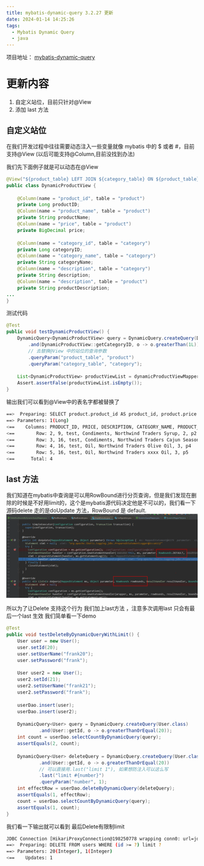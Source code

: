 ```yaml
---
title: mybatis-dynamic-query 3.2.27 更新
date: 2024-01-14 14:25:26
tags:
  - Mybatis Dynamic Query
  - java
---
```


项目地址： [mybatis-dynamic-query](https://github.com/wz2cool/mybatis-dynamic-query)

# 更新内容

1. 自定义站位，目前只针对@View
2. 添加 last 方法

## 自定义站位

在我们开发过程中往往需要动态注入一些变量就像 mybatis 中的 $ 或者 #，目前支持@View (以后可能支持@Column,目前没找到办法)

我们先下面例子就是可以动态在@View

```java
@View("${product_table} LEFT JOIN ${category_table} ON ${product_table}.category_id = ${category_table}.category_id")
public class DynamicProductView {

    @Column(name = "product_id", table = "product")
    private Long productID;
    @Column(name = "product_name", table = "product")
    private String productName;
    @Column(name = "price", table = "product")
    private BigDecimal price;

    @Column(name = "category_id", table = "category")
    private Long categoryID;
    @Column(name = "category_name", table = "category")
    private String categoryName;
    @Column(name = "description", table = "category")
    private String description;
    @Column(name = "description", table = "product")
    private String productDescription;
...
}
```

测试代码
```java
@Test
public void testDynamicProductView() {
    DynamicQuery<DynamicProductView> query = DynamicQuery.createQuery(DynamicProductView.class)
        .and(DynamicProductView::getCategoryID, o -> o.greaterThan(1L))
        // 去替换@View 中的站位的查询参数
        .queryParam("product_table", "product")
        .queryParam("category_table", "category");

    List<DynamicProductView> productViewList = dynamicProductViewMapper.selectByDynamicQuery(query);
    Assert.assertFalse(productViewList.isEmpty());
}

```

输出我们可以看到@View中的表名字都被替换了
```bash
==>  Preparing: SELECT product.product_id AS product_id, product.price AS price, category.description AS description, category.category_name AS category_name, product.product_name AS product_name, category.category_id AS category_id, product.description AS product_description FROM product LEFT JOIN category ON product.category_id = category.category_id WHERE (category.category_id > ?)
==> Parameters: 1(Long)
<==    Columns: PRODUCT_ID, PRICE, DESCRIPTION, CATEGORY_NAME, PRODUCT_NAME, CATEGORY_ID, PRODUCT_DESCRIPTION
<==        Row: 2, 9, test, Condiments, Northwind Traders Syrup, 2, p2
<==        Row: 3, 16, test, Condiments, Northwind Traders Cajun Seasoning, 2, p3
<==        Row: 4, 16, test, Oil, Northwind Traders Olive Oil, 3, p4
<==        Row: 5, 16, test, Oil, Northwind Traders xxxx Oil, 3, p5
<==      Total: 4
```

## last 方法
我们知道在mybatis中查询是可以用RowBound进行分页查询，但是我们发现在删除的时候是不好用limit的，这个是mybatis源代码决定他是不可以的，我们看一下源码delete 走的是doUpdate 方法，RowBound 是 default.
![Alt text](mdq3-2-27/1d29367886b60207260e2618fde2abb2.png)

所以为了让Delete 支持这个行为 我们加上last方法 ，注意多次调用last 只会有最后一个last 生效
我们简单看一下demo

```java
@Test
public void testDeleteByDynamicQueryWithLimit() {
    User user = new User();
    user.setId(20);
    user.setUserName("frank20");
    user.setPassword("frank");

    User user2 = new User();
    user2.setId(21);
    user2.setUserName("frank21");
    user2.setPassword("frank");

    userDao.insert(user);
    userDao.insert(user2);

    DynamicQuery<User> query = DynamicQuery.createQuery(User.class)
            .and(User::getId, o -> o.greaterThanOrEqual(20));
    int count = userDao.selectCountByDynamicQuery(query);
    assertEquals(2, count);

    DynamicQuery<User> deleteQuery = DynamicQuery.createQuery(User.class)
            .and(User::getId, o -> o.greaterThanOrEqual(20))
            // 可以直接用.last("limit 1"), 如果想防注入可以这么写
            .last("limit #{number}")
            .queryParam("number", 1);
    int effectRow = userDao.deleteByDynamicQuery(deleteQuery);
    assertEquals(1, effectRow);
    count = userDao.selectCountByDynamicQuery(query);
    assertEquals(1, count);
}
```
我们看一下输出就可以看到 最后Delete有限制limit
```bash
JDBC Connection [HikariProxyConnection@198250778 wrapping conn0: url=jdbc:h2:mem:default user=SA] will not be managed by Spring
==>  Preparing: DELETE FROM users WHERE (id >= ?) limit ?
==> Parameters: 20(Integer), 1(Integer)
<==    Updates: 1
```

